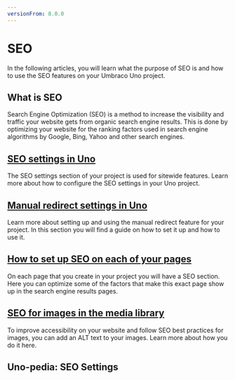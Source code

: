 ```yaml
---
versionFrom: 8.0.0
---
```


# SEO

In the following articles, you will learn what the purpose of SEO is and how to use the SEO features on your Umbraco Uno project.

## What is SEO

Search Engine Optimization (SEO) is a method to increase the visibility and traffic your website gets from organic search engine results. This is done by optimizing your website for the ranking factors used in search engine algorithms by Google, Bing, Yahoo and other search engines.

## [SEO settings in Uno](Seo-settings-in-uno)

The SEO settings section of your project is used for sitewide features. Learn more about how to configure the SEO settings in your Uno project.

## [Manual redirect settings in Uno](Manual-redirect-settings-in-uno)

Learn more about setting up and using the manual redirect feature for your project. In this section you will find a guide on how to set it up and how to use it.

## [How to set up SEO on each of your pages](Seo-for-pages)

On each page that you create in your project you will have a SEO section. Here you can optimize some of the factors that make this exact page show up in the search engine results pages.

## [SEO for images in the media library](Seo-for-images)

To improve accessibility on your website and follow SEO best practices for images, you can add an ALT text to your images. Learn more about how you do it here.

## Uno-pedia: SEO Settings

